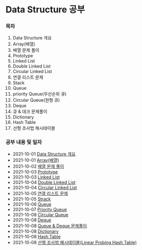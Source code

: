 # Data Structure 공부 

### 목차

1. Data Structure 개요 
2. Array(배열)
3. 배열 문제 풀이
4. Prototype
5. Linked List
6. Double Linked List
7. Circular Linked List
8. 연결 리스트 문제
9. Stack
10. Queue
11. priority Queue(우선순위 큐)
12. Circular Queue(원형 큐)
13. Deque
14. 큐 & 데크 문제풀이
15. Dictionary
16. Hash Table
17. 선형 조사법 해시테이블

### 공부 내용 및 일자 

- 2021-10-01 [Data Structure 개요](./overview/README.md)
- 2021-10-01 [Array(배열)](./array/README.md)
- 2021-10-02 [배열 문제 풀이](./arrayQuestion/README.md)
- 2021-10-03 [Prototype](./prototype/README.md)
- 2021-10-03 [Linked List](./linkedlist/README.md)
- 2021-10-04 [Double Linked List](./doubleLinkedList/README.md)
- 2021-10-04 [Circular Linked List](./circularLinkedList/README.md)
- 2021-10-05 [연결 리스트 문제](./linkedListQuestion/README.md)
- 2021-10-05 [Strack](./stack/README.md)
- 2021-10-06 [Queue](./queue/README.md)
- 2021-10-07 [Priority Queue](./priorityQueue/README.md)
- 2021-10-08 [Circular Queue](./circularQueue/README.md)
- 2021-10-08 [Deque](./deque/README.md)
- 2021-10-08 [Queue & Deque 문제풀이](./queueDequeQuestion/README.md)
- 2021-10-08 [Dictionary](./dictionary/README.md)
- 2021-10-08 [Hash Table](./hashTable/README.md)
- 2021-10-08 [선행 조사법 해시테이블(Linear Probing Hash Table)](./linearprobingHashTable/README.md)
